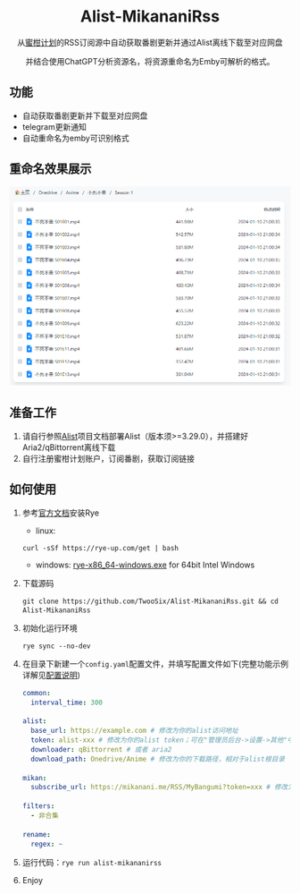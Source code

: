 <h1 align="center">
  Alist-MikananiRss
</h1>
<p align="center">
  从<a href="https://mikanani.me/">蜜柑计划</a>的RSS订阅源中自动获取番剧更新并通过Alist离线下载至对应网盘
</p>  
<p align="center">
  并结合使用ChatGPT分析资源名，将资源重命名为Emby可解析的格式。
</p>  

## 功能
- 自动获取番剧更新并下载至对应网盘
- telegram更新通知
- 自动重命名为emby可识别格式

## 重命名效果展示
<div align=center>
<img src="https://github.com/TwooSix/Alist-MikananiRss/blob/master/imgs/show_pic1.png"/>
</div>

## 准备工作 
1. 请自行参照[Alist](https://github.com/alist-org/alist)项目文档部署Alist（版本须>=3.29.0），并搭建好Aria2/qBittorrent离线下载
2. 自行注册蜜柑计划账户，订阅番剧，获取订阅链接

## 如何使用
1. 参考[官方文档](https://rye-up.com/guide/installation/)安装Rye 
   - linux:
   ```shell
   curl -sSf https://rye-up.com/get | bash
   ```
   - windows: [rye-x86_64-windows.exe](https://github.com/astral-sh/rye/releases/latest/download/rye-x86_64-windows.exe) for 64bit Intel Windows
2. 下载源码
   ```shell
   git clone https://github.com/TwooSix/Alist-MikananiRss.git && cd Alist-MikananiRss
   ```
3. 初始化运行环境
   ```shell
   rye sync --no-dev
   ```
3. 在目录下新建一个`config.yaml`配置文件，并填写配置文件如下(完整功能示例详解见[配置说明](https://github.com/TwooSix/Alist-MikananiRss/wiki/%E9%85%8D%E7%BD%AE%E8%AF%B4%E6%98%8E))
   ```yaml
   common:
     interval_time: 300
   
   alist:
     base_url: https://example.com # 修改为你的alist访问地址
     token: alist-xxx # 修改为你的alist token；可在"管理员后台->设置->其他"中找到
     downloader: qBittorrent # 或者 aria2
     download_path: Onedrive/Anime # 修改为你的下载路径，相对于alist根目录
   
   mikan:
     subscribe_url: https://mikanani.me/RSS/MyBangumi?token=xxx # 修改为你的蜜柑订阅地址
   
   filters:
     - 非合集
   
   rename:
     regex: ~
   ```
4. 运行代码：`rye run alist-mikananirss`  

5. Enjoy
